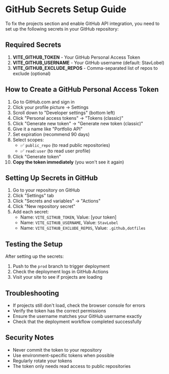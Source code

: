 # GitHub Secrets Setup Guide

To fix the projects section and enable GitHub API integration, you need to set up the following secrets in your GitHub repository:

## Required Secrets

1. **VITE_GITHUB_TOKEN** - Your GitHub Personal Access Token
2. **VITE_GITHUB_USERNAME** - Your GitHub username (default: StavLobel)
3. **VITE_GITHUB_EXCLUDE_REPOS** - Comma-separated list of repos to exclude (optional)

## How to Create a GitHub Personal Access Token

1. Go to GitHub.com and sign in
2. Click your profile picture → Settings
3. Scroll down to "Developer settings" (bottom left)
4. Click "Personal access tokens" → "Tokens (classic)"
5. Click "Generate new token" → "Generate new token (classic)"
6. Give it a name like "Portfolio API"
7. Set expiration (recommend 90 days)
8. Select scopes:
   - ✅ `public_repo` (to read public repositories)
   - ✅ `read:user` (to read user profile)
9. Click "Generate token"
10. **Copy the token immediately** (you won't see it again)

## Setting Up Secrets in GitHub

1. Go to your repository on GitHub
2. Click "Settings" tab
3. Click "Secrets and variables" → "Actions"
4. Click "New repository secret"
5. Add each secret:
   - Name: `VITE_GITHUB_TOKEN`, Value: [your token]
   - Name: `VITE_GITHUB_USERNAME`, Value: `StavLobel`
   - Name: `VITE_GITHUB_EXCLUDE_REPOS`, Value: `.github,dotfiles`

## Testing the Setup

After setting up the secrets:

1. Push to the `prod` branch to trigger deployment
2. Check the deployment logs in GitHub Actions
3. Visit your site to see if projects are loading

## Troubleshooting

- If projects still don't load, check the browser console for errors
- Verify the token has the correct permissions
- Ensure the username matches your GitHub username exactly
- Check that the deployment workflow completed successfully

## Security Notes

- Never commit the token to your repository
- Use environment-specific tokens when possible
- Regularly rotate your tokens
- The token only needs read access to public repositories 
